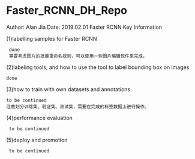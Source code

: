 # Faster_RCNN_DH_Repo
Author: Alan Jia   Date: 2019.02.01
  Faster RCNN Key Information

  (1)labelling samples for Faster RCNN
     
     done
     需要考虑图片的批量重命名规则，可以使用一些图片编辑软件来完成。
     
  (2)labeling tools, and how to use the tool to label bounding box on images
    
    done
     
  (3)how to train with own datasets and annotations
    
    to be continued
    注意划分训练集、验证集、测试集，需要在完成的标签数据上进行操作。
     
  (4)performance evaluation
     
     to be continued 
     
  (5)deploy and promotion
     
     to be continued
